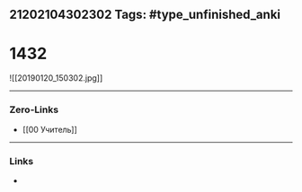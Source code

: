 21202104302302
Tags: #type_unfinished_anki 
---
# 1432

![[20190120_150302.jpg]]

---
### Zero-Links
- [[00 Учитель]]
---
### Links
-